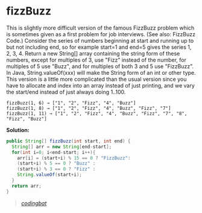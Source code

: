 # fizzBuzz

This is slightly more difficult version of the famous FizzBuzz problem which is sometimes given as a first problem for job interviews. (See also: FizzBuzz Code.) Consider the series of numbers beginning at start and running up to but not including end, so for example start=1 and end=5 gives the series 1, 2, 3, 4. Return a new String[] array containing the string form of these numbers, except for multiples of 3, use "Fizz" instead of the number, for multiples of 5 use "Buzz", and for multiples of both 3 and 5 use "FizzBuzz". In Java, String.valueOf(xxx) will make the String form of an int or other type. This version is a little more complicated than the usual version since you have to allocate and index into an array instead of just printing, and we vary the start/end instead of just always doing 1..100.

```
fizzBuzz(1, 6) → ["1", "2", "Fizz", "4", "Buzz"]
fizzBuzz(1, 8) → ["1", "2", "Fizz", "4", "Buzz", "Fizz", "7"]
fizzBuzz(1, 11) → ["1", "2", "Fizz", "4", "Buzz", "Fizz", "7", "8", "Fizz", "Buzz"]
```

**Solution:**

```java
public String[] fizzBuzz(int start, int end) {
  String[] arr = new String[end-start];
  for(int i=0; i<end-start; i++){
    arr[i] = (start+i) % 15 == 0 ? "FizzBuzz":
    (start+i) % 5 == 0 ? "Buzz" :
    (start+i) % 3 == 0 ? "Fizz" :
    String.valueOf(start+i);
  }
  return arr;
}
```

> _[codingbat](https://codingbat.com/prob/p153059)_